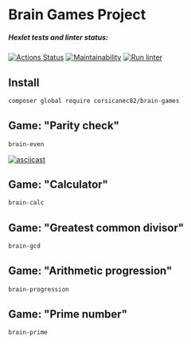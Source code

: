 # Brain Games Project

##### Hexlet tests and linter status:
[![Actions Status](https://github.com/toridnc/php-project-lvl1/workflows/hexlet-check/badge.svg)](https://github.com/toridnc/php-project-lvl1/actions) [![Maintainability](https://api.codeclimate.com/v1/badges/a99a88d28ad37a79dbf6/maintainability)](https://codeclimate.com/github/codeclimate/codeclimate/maintainability) [![Run linter](https://github.com/toridnc/php-project-lvl1/actions/workflows/run-linter.yml/badge.svg)](https://github.com/toridnc/php-project-lvl1/actions)

## Install
```sh
composer global require corsicanec82/brain-games
```

## Game: "Parity check"
```sh
brain-even
```

[![asciicast](https://asciinema.org/a/463542.svg)](https://asciinema.org/a/463542)

## Game: "Calculator"
```sh
brain-calc
```

## Game: "Greatest common divisor"
```sh
brain-gcd
```

## Game: "Arithmetic progression"
```sh
brain-progression
```

## Game: "Prime number"
```sh
brain-prime
```
